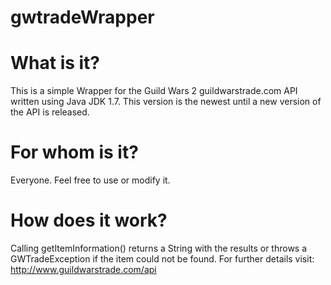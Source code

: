gwtradeWrapper
===============

What is it?
===========
This is a simple Wrapper for the Guild Wars 2 guildwarstrade.com API written using Java JDK 1.7. 
This version is the newest until a new version of the API is released.

For whom is it?
===============
Everyone. Feel free to use or modify it.

How does it work?
================
Calling getItemInformation() returns a String with the results or throws a GWTradeException if the item could not be found.
For further details visit: http://www.guildwarstrade.com/api